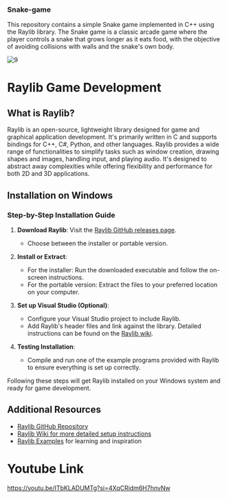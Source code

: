 ### Snake-game
This repository contains a simple Snake game implemented in C++ using the Raylib library. The Snake game is a classic arcade game where the player controls a snake that grows longer as it eats food, with the objective of avoiding collisions with walls and the snake's own body.

![9](https://github.com/anuragpras/snake-game/assets/123822254/2b135fce-c9ab-442d-9fce-e9fa66d464e2)


# Raylib Game Development

## What is Raylib?
Raylib is an open-source, lightweight library designed for game and graphical application development. It's primarily written in C and supports bindings for C++, C#, Python, and other languages. Raylib provides a wide range of functionalities to simplify tasks such as window creation, drawing shapes and images, handling input, and playing audio. It's designed to abstract away complexities while offering flexibility and performance for both 2D and 3D applications.

## Installation on Windows

### Step-by-Step Installation Guide

1. **Download Raylib**: Visit the [Raylib GitHub releases page](https://github.com/raysan5/raylib/releases).
   - Choose between the installer or portable version.
   
2. **Install or Extract**:
   - For the installer: Run the downloaded executable and follow the on-screen instructions.
   - For the portable version: Extract the files to your preferred location on your computer.

3. **Set up Visual Studio (Optional)**:
   - Configure your Visual Studio project to include Raylib.
   - Add Raylib's header files and link against the library. Detailed instructions can be found on the [Raylib wiki](https://github.com/raysan5/raylib/wiki).

4. **Testing Installation**:
   - Compile and run one of the example programs provided with Raylib to ensure everything is set up correctly.

Following these steps will get Raylib installed on your Windows system and ready for game development.

## Additional Resources

- [Raylib GitHub Repository](https://github.com/raysan5/raylib)
- [Raylib Wiki for more detailed setup instructions](https://github.com/raysan5/raylib/wiki)
- [Raylib Examples](https://github.com/raysan5/raylib/tree/master/examples) for learning and inspiration


# Youtube Link
https://youtu.be/ITbKLADUMTg?si=4XqCRidm6H7hnvNw
